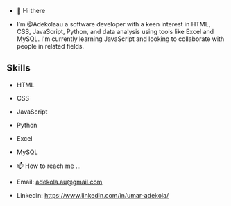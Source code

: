 - 👋 Hi there 

- I’m @Adekolaau a software developer with a keen interest in HTML, CSS, JavaScript, Python, and data analysis using tools like Excel and MySQL. I'm currently learning JavaScript and looking to collaborate with people in related fields.


## Skills

- HTML
- CSS
- JavaScript
- Python
- Excel
- MySQL


- 📫 How to reach me ...
- Email: adekola.au@gmail.com
- LinkedIn: https://www.linkedin.com/in/umar-adekola/
